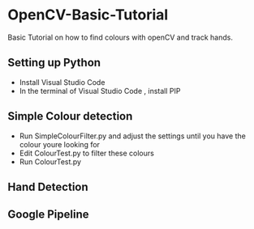 # OpenCV-Basic-Tutorial
Basic Tutorial on how to find colours with openCV and track hands.

## Setting up Python

- Install Visual Studio Code
- In the terminal of Visual Studio Code , install PIP
## Simple Colour detection

- Run SimpleColourFilter.py and adjust the settings until you have the colour youre looking for
- Edit ColourTest.py to filter these colours
- Run ColourTest.py

## Hand Detection

## Google Pipeline